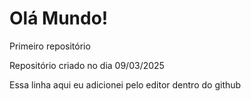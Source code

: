 # Olá Mundo!
 Primeiro repositório 

 Repositório criado no dia 09/03/2025

 Essa linha aqui eu adicionei pelo editor dentro do github
